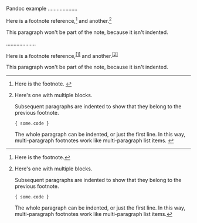 Pandoc example
....................

Here is a footnote reference,[^1] and another.[^longnote]

[^1]: Here is the footnote.

[^longnote]: Here's one with multiple blocks.

    Subsequent paragraphs are indented to show that they
belong to the previous footnote.

        { some.code }

    The whole paragraph can be indented, or just the first
    line.  In this way, multi-paragraph footnotes work like
    multi-paragraph list items.

This paragraph won't be part of the note, because it
isn't indented.

....................

<p>Here is a footnote reference,<sup class="footnote-ref"><a href="#fn1" id="fnref1">[1]</a></sup> and another.<sup class="footnote-ref"><a href="#fn2" id="fnref2">[2]</a></sup></p>
<p>This paragraph won't be part of the note, because it
isn't indented.</p>
<hr class="footnotes-sep">
<section class="footnotes">
<ol class="footnotes-list">
<li id="fn1" class="footnote-item">
<p>Here is the footnote. <a href="#fnref1" class="footnote-backref">↩︎</a></p>
</li>
<li id="fn2" class="footnote-item">
<p>Here's one with multiple blocks.</p>
<p>Subsequent paragraphs are indented to show that they
belong to the previous footnote.</p>
<pre><code>{ some.code }
</code></pre>
<p>The whole paragraph can be indented, or just the first
line.  In this way, multi-paragraph footnotes work like
multi-paragraph list items. <a href="#fnref2" class="footnote-backref">↩︎</a></p>
</li>
</ol>
</section>
